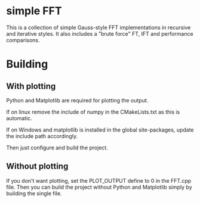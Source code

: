 # simple FFT

This is a collection of simple Gauss-style FFT implementations in recursive and iterative styles. It also includes a "brute force" FT, IFT and performance comparisons. 

# Building 

## With plotting

Python and Matplotlib are required for plotting the output. 

If on linux remove the include of numpy in the CMakeLists.txt as this is automatic.

If on Windows and matplotlib is installed in the global site-packages, update the include path accordingly.

Then just configure and build the project. 

## Without plotting

If you don't want plotting, set the PLOT_OUTPUT define to 0 in the FFT.cpp file. Then you can build the project without Python and Matplotlib simply by building the single file.
